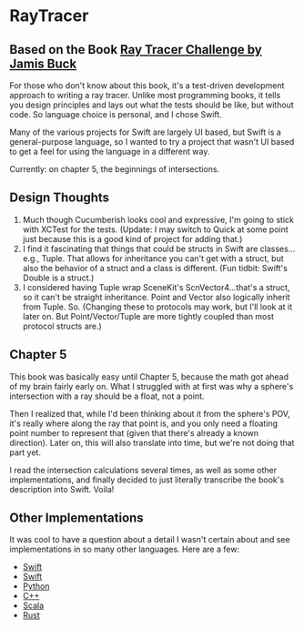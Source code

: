 #  RayTracer
## Based on the Book [Ray Tracer Challenge by Jamis Buck](https://pragprog.com/book/jbtracer/the-ray-tracer-challenge)

For those who don't know about this book, it's a test-driven development approach to writing a ray tracer. Unlike most programming books, it tells you design principles and lays out what the tests should be like, but without code. So language choice is personal, and I chose Swift.

Many of the various projects for Swift are largely UI based, but Swift is a general-purpose language, so I wanted to try a project that wasn't UI based to get a feel for using the language in a different way.

Currently: on chapter 5, the beginnings of intersections.

## Design Thoughts

1. Much though Cucumberish looks cool and expressive, I'm going to stick with XCTest for the tests. (Update: I may switch to Quick at some point just because this is a good kind of project for adding that.)
2. I find it fascinating that things that could be structs in Swift are classes…e.g., Tuple. That allows for inheritance you can't get with a struct, but also the behavior of a struct and a class is different. (Fun tidbit: Swift's Double is a struct.)
3. I considered having Tuple wrap SceneKit's ScnVector4…that's a struct, so it can't be straight inheritance. Point and Vector also logically inherit from Tuple. So. (Changing these to protocols may work, but I'll look at it later on. But Point/Vector/Tuple are more tightly coupled than most protocol structs are.)

## Chapter 5

This book was basically easy until Chapter 5, because the math got ahead of my brain fairly early on. What I struggled with at first was why a sphere's intersection with a ray should be a float, not a point.

Then I realized that, while I'd been thinking about it from the sphere's POV, it's really where along the ray that point is, and you only need a floating point number to represent that (given that there's already a known direction). Later on, this will also translate into time, but we're not doing that part yet.

I read the intersection calculations several times, as well as some other implementations, and finally decided to just literally transcribe the book's description into Swift. Voila!

## Other Implementations

It was cool to have a question about a detail I wasn't certain about and see implementations in so many other languages. Here are a few:

* [Swift](https://github.com/haruhikoM/RayTracerChallenge)
* [Swift](https://github.com/sbehnke/SwiftlyRT)
* [Python](https://github.com/thomasdelrue/ray-tracer-challenge-python/tree/ce9fc90c5419d432416c65f1e83b824ce0f95dcb)
* [C++](https://github.com/kongsgard/raytracer/tree/f4f958516c8f479234c1c877cad54871f3857d51)
* [Scala](https://github.com/jamesmcm/raytracer_challenge_scala)
* [Rust](https://github.com/arsenypoga/rust-raytracer/tree/08568d9cdfcae84324698f3fc61985d16a1ce126)
